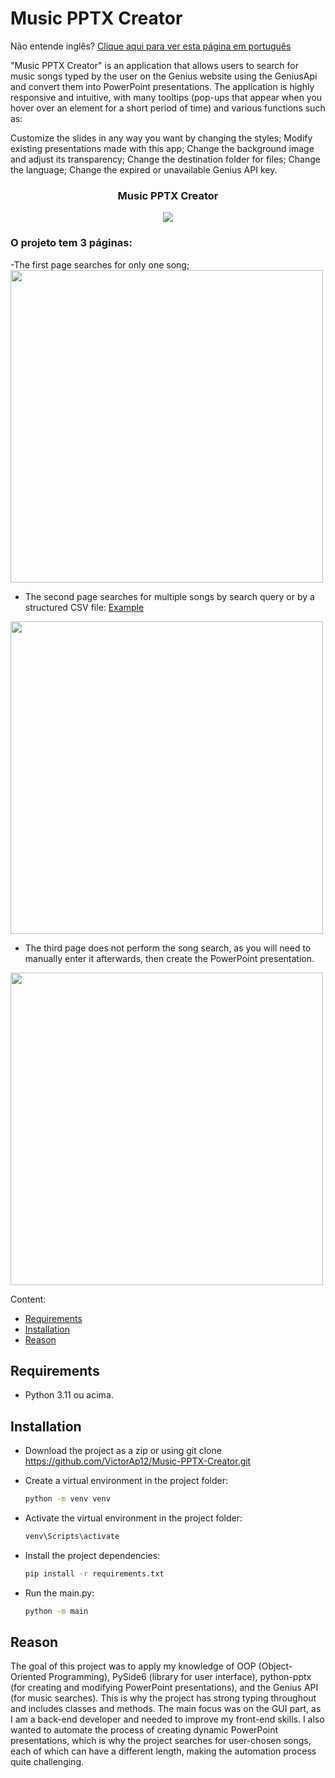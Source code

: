 # Music PPTX Creator

Não entende inglês? [Clique aqui para ver esta página em português](https://github.com/VictorAp12/Music-PPTX-Creator/blob/main/readme.md)

"Music PPTX Creator" is an application that allows users to search for music songs typed by the user on the Genius website using the GeniusApi and convert them into PowerPoint presentations. The application is highly responsive and intuitive, with many tooltips (pop-ups that appear when you hover over an element for a short period of time) and various functions such as:

Customize the slides in any way you want by changing the styles;
Modify existing presentations made with this app;
Change the background image and adjust its transparency;
Change the destination folder for files;
Change the language;
Change the expired or unavailable Genius API key.

<h3 align="center">Music PPTX Creator</h3>

<div align="center">
<img src="https://github.com/VictorAp12/Music-PPTX-Creator/assets/148372228/ab401b3f-aa54-4f2d-a613-4c15aa246065" />
</div>

### O projeto tem 3 páginas:
-The first page searches for only one song;
<img src="https://github.com/VictorAp12/Music-PPTX-Creator/assets/148372228/2a076d16-4034-4eec-8be5-e1680c79beb0" width="500"/>

- The second page searches for multiple songs by search query or by a structured CSV file: [Example](https://github.com/VictorAp12/Music-PPTX-Creator/assets/148372228/6cab8e9f-1557-40aa-861f-b222c625ee5e)
<img src="https://github.com/VictorAp12/Music-PPTX-Creator/assets/148372228/ec45a7c9-a748-48d9-a65b-f783ec6ba7e0" width="500"/>

- The third page does not perform the song search, as you will need to manually enter it afterwards, then create the PowerPoint presentation.
<img src="https://github.com/VictorAp12/Music-PPTX-Creator/assets/148372228/18a39ead-f7ea-4b4b-ad60-780835032883" width="500"/>

Content:
- [Requirements](#requirements)
- [Installation](#installation)
- [Reason](#reason)

## Requirements
- Python 3.11 ou acima.

## Installation

  - Download the project as a zip or using git clone https://github.com/VictorAp12/Music-PPTX-Creator.git

  - Create a virtual environment in the project folder:
    ```bash
    python -m venv venv
    ````

  - Activate the virtual environment in the project folder:
    ```bash
    venv\Scripts\activate
    ```

  - Install the project dependencies:
    ```bash
    pip install -r requirements.txt
    ```

  - Run the main.py:
    ```bash
    python -m main
    ```

## Reason
The goal of this project was to apply my knowledge of OOP (Object-Oriented Programming), PySide6 (library for user interface), python-pptx (for creating and modifying PowerPoint presentations), and the Genius API (for music searches). This is why the project has strong typing throughout and includes classes and methods.
The main focus was on the GUI part, as I am a back-end developer and needed to improve my front-end skills.
I also wanted to automate the process of creating dynamic PowerPoint presentations, which is why the project searches for user-chosen songs, each of which can have a different length, making the automation process quite challenging.
